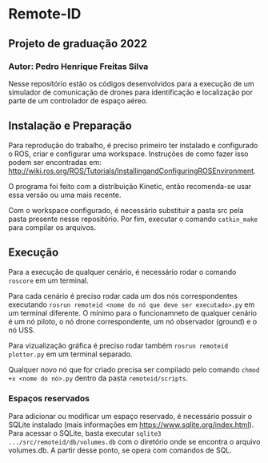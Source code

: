 # Remote-ID

## Projeto de graduação 2022

### Autor: Pedro Henrique Freitas Silva

Nesse reposítório estão os códigos desenvolvidos para a execução de um simulador de comunicação de drones para identificação e localização por parte de um controlador de espaço aéreo.

## Instalação e Preparação

Para reprodução do trabalho, é preciso primeiro ter instalado e configurado o ROS, criar e configurar uma workspace. Instruções de como fazer isso podem ser encontradas em: http://wiki.ros.org/ROS/Tutorials/InstallingandConfiguringROSEnvironment.

O programa foi feito com a distribuição Kinetic, então recomenda-se usar essa versão ou uma mais recente.

Com o workspace configurado, é necessário substituir a pasta src pela pasta presente nesse repositório. Por fim, executar o comando `catkin_make` para compilar os arquivos.

## Execução
Para a execução de qualquer cenário, é necessário rodar o comando `roscore` em um terminal.

Para cada cenário é preciso rodar cada um dos nós correspondentes executando `rosrun remoteid <nome do nó que deve ser executado>.py` em um terminal diferente. O mínimo para o funcionamneto de qualquer cenário é um nó piloto, o nó drone correspondente, um nó observador (ground) e o nó USS.

Para vizualização gráfica é preciso rodar também `rosrun remoteid plotter.py` em um terminal separado.

Qualquer novo nó que for criado precisa ser compilado pelo comando `chmod +x <nome do nó>.py` dentro da pasta `remoteid/scripts`.

### Espaços reservados
Para adicionar ou modificar um espaço reservado, é necessário possuir o SQLite instalado (mais informações em https://www.sqlite.org/index.html). Para acessar o SQLite, basta executar `sqlite3 .../src/remoteid/db/volumes.db` com o diretório onde se encontra o arquivo volumes.db. A partir desse ponto, se opera com comandos de SQL.
